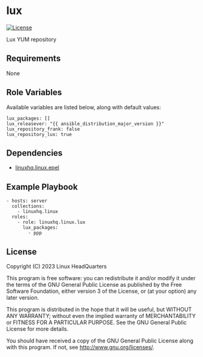 # lux

[![License](https://img.shields.io/badge/license-GPLv3-lightgreen)](https://www.gnu.org/licenses/gpl-3.0.en.html#license-text)

Lux YUM repository

## Requirements

None

## Role Variables

Available variables are listed below, along with default values:

    lux_packages: []
    lux_releasever: "{{ ansible_distribution_major_version }}"
    lux_repository_frank: false
    lux_repository_lux: true

## Dependencies

* [linuxhq.linux.epel](https://github.com/linuxhq/ansible-collection-linux/tree/main/roles/epel)

## Example Playbook

    - hosts: server
      collections:
        - linuxhq.linux
      roles:
        - role: linuxhq.linux.lux
          lux_packages:
            - ppp

## License

Copyright (C) 2023 Linux HeadQuarters

This program is free software: you can redistribute it and/or modify
it under the terms of the GNU General Public License as published by
the Free Software Foundation, either version 3 of the License, or
(at your option) any later version.

This program is distributed in the hope that it will be useful,
but WITHOUT ANY WARRANTY; without even the implied warranty of
MERCHANTABILITY or FITNESS FOR A PARTICULAR PURPOSE. See the
GNU General Public License for more details.

You should have received a copy of the GNU General Public License
along with this program. If not, see <http://www.gnu.org/licenses/>.
